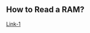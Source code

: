 ## How to Read a RAM?
[Link-1](https://stackoverflow.com/questions/32640801/how-are-applications-and-data-accessed-by-the-cpu-from-ram)
